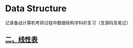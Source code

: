 # Data Structure

记录备战计算机考研过程中数据结构学科的复习（含源码及笔记）

## [二、线性表](https://github.com/teletubby1/DataStructure/blob/main/%E7%BA%BF%E6%80%A7%E8%A1%A8/%E4%BA%8C%E3%80%81%E7%BA%BF%E6%80%A7%E8%A1%A8.md)

